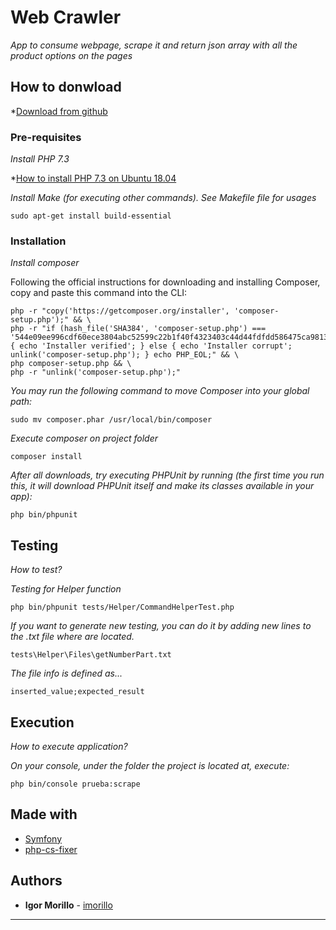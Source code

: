 # Web Crawler

_App to consume webpage, scrape it and return json array with all the product options on the pages_

## How to donwload

*[Download from github](https://github.com/igormorillo/prueba)

### Pre-requisites

_Install PHP 7.3_

*[How to install PHP 7.3 on Ubuntu 18.04](https://www.cloudbooklet.com/how-to-install-php-7-3-on-ubuntu-18-04/)

_Install Make (for executing other commands). See Makefile file for usages_

```
sudo apt-get install build-essential
```

### Installation

_Install composer_

Following the official instructions for downloading and installing Composer, copy and paste this command into the CLI:
```
php -r "copy('https://getcomposer.org/installer', 'composer-setup.php');" && \
php -r "if (hash_file('SHA384', 'composer-setup.php') === '544e09ee996cdf60ece3804abc52599c22b1f40f4323403c44d44fdfdd586475ca9813a858088ffbc1f233e9b180f061') { echo 'Installer verified'; } else { echo 'Installer corrupt'; unlink('composer-setup.php'); } echo PHP_EOL;" && \
php composer-setup.php && \
php -r "unlink('composer-setup.php');"
```

_You may run the following command to move Composer into your global path:_

```
sudo mv composer.phar /usr/local/bin/composer
```

_Execute composer on project folder_

```
composer install
```

_After all downloads, try executing PHPUnit by running (the first time you run this, it will download PHPUnit itself and make its classes available in your app):_

```
php bin/phpunit
```

## Testing

 _How to test?_

_Testing for Helper function_

```
php bin/phpunit tests/Helper/CommandHelperTest.php
```
_If you want to generate new testing, you can do it by adding new lines to the .txt file where are located._
```
tests\Helper\Files\getNumberPart.txt 
```

_The file info is defined as..._

```
inserted_value;expected_result 
```

## Execution

 _How to execute application?_

_On your console, under the folder the project is located at, execute:_

```
php bin/console prueba:scrape
```

## Made with

* [Symfony](http://www.symfony.com/)
* [php-cs-fixer](https://github.com/FriendsOfPHP/PHP-CS-Fixer)

## Authors

* **Igor Morillo** - [imorillo](https://github.com/igormorillo)

---